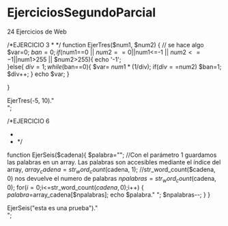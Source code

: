 EjerciciosSegundoParcial
========================

24 Ejercicios de Web

/*EJERCICIO 3
*
*/
function EjerTres($num1, $num2) {
    // se hace algo
    $var=0;
    $ban=0;
    if($num1==0 || $num2==0 ||$num1<=-1 || $num2<=-1 ||$num1>255 || $num2>255){
        echo '-1';   
    }else{
        $div=1;
        while($ban==0){ 
            $var= $num1*(1/$div);
            if($div==$num2)
                $ban=1;
            $div++;
        }
        echo $var;
    }
    
}

EjerTres(-5, 10)."<br>";

/*EJERCICIO 6

 * 
 *  */

function EjerSeis($cadena){
    $palabra="";
    //Con el parámetro 1 guardamos las palabras en un array. Las palabras son accesibles mediante el índice del array, 
    $array_cadena = str_word_count($cadena, 1);
    //str_word_count($cadena, 0) nos devuelve el numero de palabras
    $npalabras=str_word_count($cadena, 0);
    for($i=0;$i<=str_word_count($cadena, 0);$i++)
    {
        $palabra=$array_cadena[$npalabras];
        echo $palabra." ";
        $npalabras--;
    }
}    

EjerSeis("esta es una prueba")."<br>";
